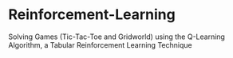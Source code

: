 # Reinforcement-Learning
Solving Games (Tic-Tac-Toe and Gridworld) using the Q-Learning Algorithm, a Tabular Reinforcement Learning Technique
